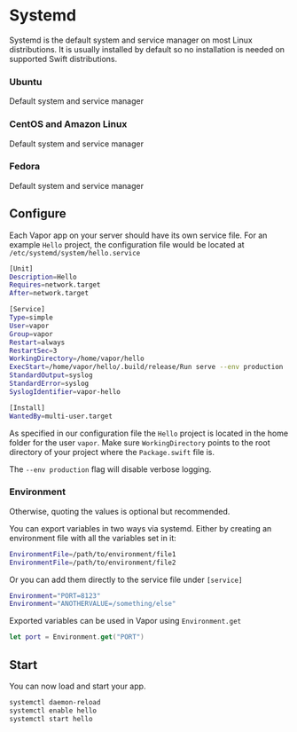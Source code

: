 # Systemd

Systemd is the default system and service manager on most Linux distributions. It is usually installed by default so no installation is needed on supported Swift distributions.

### Ubuntu

Default system and service manager

### CentOS and Amazon Linux

Default system and service manager

### Fedora

Default system and service manager

## Configure

Each Vapor app on your server should have its own service file. For an example `Hello` project, the configuration file would be located at `/etc/systemd/system/hello.service`

```sh
[Unit]
Description=Hello
Requires=network.target
After=network.target

[Service]
Type=simple
User=vapor
Group=vapor
Restart=always
RestartSec=3
WorkingDirectory=/home/vapor/hello
ExecStart=/home/vapor/hello/.build/release/Run serve --env production
StandardOutput=syslog
StandardError=syslog
SyslogIdentifier=vapor-hello

[Install]
WantedBy=multi-user.target
```

As specified in our configuration file the `Hello` project is located in the home folder for the user `vapor`. Make sure `WorkingDirectory` points to the root directory of your project where the `Package.swift` file is.

The `--env production` flag will disable verbose logging.

### Environment
Otherwise, quoting the values is optional but recommended.

You can export variables in two ways via systemd. Either by creating an environment file with all the variables set in it:

```sh
EnvironmentFile=/path/to/environment/file1
EnvironmentFile=/path/to/environment/file2
```


Or you can add them directly to the service file under `[service]`

```sh
Environment="PORT=8123"
Environment="ANOTHERVALUE=/something/else"
```
Exported variables can be used in Vapor using `Environment.get`

```swift
let port = Environment.get("PORT")
```

## Start

You can now load and start your app.

```sh
systemctl daemon-reload
systemctl enable hello
systemctl start hello
```
